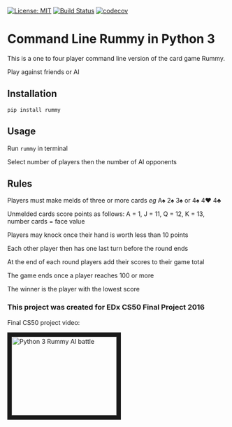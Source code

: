 [![License: MIT](https://img.shields.io/badge/License-MIT-yellow.svg)](https://opensource.org/licenses/MIT) [![Build Status](https://travis-ci.org/sarcoma/Python-Rummy.svg?branch=master)](https://travis-ci.org/sarcoma/Python-Rummy) [![codecov](https://codecov.io/gh/sarcoma/Python-Rummy/branch/master/graph/badge.svg)](https://codecov.io/gh/sarcoma/Python-Rummy)

# Command Line Rummy in Python 3

This is a one to four player command line version of the card game Rummy.

Play against friends or AI

## Installation

`pip install rummy`


## Usage

Run `rummy` in terminal

Select number of players then the number of AI opponents

## Rules

Players must make melds of three or more cards _eg_  A♠ 2♠ 3♠ or 4♠ 4♥ 4♣

Unmelded cards score points as follows:
A = 1, J = 11, Q = 12, K = 13, number cards = face value

Players may knock once their hand is worth less than 10 points

Each other player then has one last turn before the round ends

At the end of each round players add their scores to their game total

The game ends once a player reaches 100 or more

The winner is the player with the lowest score

### This project was created for EDx CS50 Final Project 2016

Final CS50 project video:

<a href="http://www.youtube.com/watch?feature=player_embedded&v=JghRYmAkpXI
" target="_blank"><img src="http://img.youtube.com/vi/JghRYmAkpXI/3.jpg"
alt="Python 3 Rummy AI battle" width="240" height="180" border="10" /></a>
